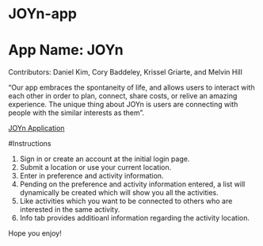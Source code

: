 # JOYn-app

# App Name: JOYn
Contributors: Daniel Kim, Cory Baddeley, Krissel Griarte, and Melvin Hill

“Our app embraces the spontaneity of life, and allows users to interact with each other in order to plan, connect, share costs, or relive an amazing experience. The unique thing about JOYn is users are connecting with people with the similar interests as them”.

[JOYn Application](https://krisselgriarte.github.io/JOYn-app/)

#Instructions
1. Sign in or create an account at the initial login page.
2. Submit a location or use your current location.
3. Enter in preference and activity information.
4. Pending on the preference and activity information entered, a list will dynamically be created which will show you all the activities.
5. Like activities which you want to be connected to others who are interested in the same activity.
6. Info tab provides additioanl information regarding the activity location.

Hope you enjoy!